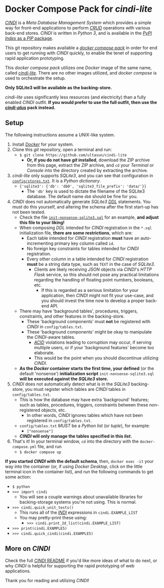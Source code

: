 # Docker Compose Pack for *cindi-lite*

[*CINDI*](https://github.com/ultasun/cindi) is a *Meta Database Management System* which provides a simple way for front-end applications to perform [*CRUD*](https://en.wikipedia.org/wiki/Create,_read,_update_and_delete) operations  with various back-end stores.  *CINDI* is written in *Python 3*, and is available in the [*PyPI Index* as a *PIP* package](https://pypi.org/project/cindi/).

This git repository makes available a [*docker compose pack*](https://stackoverflow.com/a/55274390) in order for end users to get running with *CINDI* quickly, to enable the tenet of supporting rapid application prototyping.

This *docker compose pack* utilizes one *Docker* image of the same name, called [*cindi-lite*](https://hub.docker.com/repository/docker/ultasun/cindi-lite). There are no other images utilized, and *docker compose* is used to orchestrate the setup.

**Only SQLite3 will be available as the backing-store.**

*cindi-lite* uses significantly less resources (and electricity) than a fully enabled *CINDI* outfit. **If you would prefer to use the full outfit, then use the [*cindi-plus*](https://github.com/ultasun/cindi-plus) pack instead.**

## Setup
The following instructions assume a *UNIX*-like system.
1. Install [*Docker*](https://www.docker.com) for your system.
2. Clone this *git* repository, open a terminal and run:
   - `$ git clone https://github.com/ultasun/cindi-lite`
      - **Or, if you do not have *git* installed**, download the ZIP archive from this page, extract the ZIP archive, and `cd` your *Terminal* or *Console* into the directory created by extracting the archive.
3. *cindi-lite* only supports *SQLite3*, and you can see that configuration in [`config/stores.txt`](https://github.com/ultasun/cindi-lite/blob/master/config/stores.txt). It is a *Python dictionary*.
   - `{'sqlite3': {'db': 'db0', 'sqlite3_file_prefix': 'data/'}}`
      - The `'db'` key is used to dictate the filename of the SQLite3 database. The default name `db0` should be fine for you.
4. *CINDI* does not automatically generate *SQLite3* [*DDL*](https://en.wikipedia.org/wiki/Data_definition_language) statements. You must do this yourself, and altering the schema after the first start-up has not been tested.
   - Check the file [`init-nonsense-sqlite3.sql`](https://github.com/ultasun/cindi-lite/blob/master/init-nonsense-sqlite3.sql) for an example, **and adjust this file to your liking!**
   - When composing *DDL* intended for *CINDI* registration in the `*.sql` initialization file, **there are some restrictions**, which are:
     - Each table intended for *CINDI* registration **must** have an auto-incrementing primary key column called `id`.
     - No foreign key constraints for tables intended for *CINDI* registration.
     - Every other column in a table intended for *CINDI* registration **must** be a string data type, such as `TEXT` in the case of *SQLite3*.
       - Clients are likely receiving *JSON* objects via *CINDI*'s *HTTP Flask* service, so this should not pose any practical limitations regarding the handling of floating point numbers, booleans, etc.
	       - If this is regarded as a serious limitation for your application, then *CINDI* might not fit your use-case, and you should invest the time now to develop a proper back-end API.
   - There may have 'background tables', procedures, triggers, constraints, and other features in the backing-store.
     - These 'background components' must **not** be registered with *CINDI* in `config/tables.txt`.
     - These 'background components' might be okay to manipulate the *CINDI*-aware tables.
	     - [*ACID*](https://en.wikipedia.org/wiki/ACID) violations leading to corruption may occur, if serving multiple users, or if your 'background features' become too elaborate.
       	 - This would be the point when you should discontinue utilizing *CINDI*.
    - **As the *Docker* container starts the first time, your defined** (or the default 'nonsense') **initialization script** `init-nonsense-sqlite3.sql` **will be executed against the *SQLite3* store.**
5. *CINDI* does not automatically detect what is in the *SQLite3* backing-store, you must register which tables are *CINDI* tables in `config/tables.txt`.
   - This is how the database may have extra 'background' features; such as tables, procedures, triggers, constraints between these non-registered objects, etc.
	   - In other words, *CINDI* ignores tables which have not been registered in `config/tables.txt`.
   - `config/tables.txt` *MUST* be a *Python list* (or *tuple*), for example:
     - `["nonsense"]`
   - ***CINDI* will only manage the tables specified in this *list*.**
6. That's it! In your terminal window, `cd` into the directory with the `docker-compose.yml` file, and run
   - `$ docker compose up`

**If you started *CINDI* with the default schema**, then, `docker exec -it` your way into the container (or, if using *Docker Desktop*, click on the little terminal icon in the container list), and run the following commands to get some action:
   - `$ python`
   - `>>> import cindi`
      - You will see a couple warnings about unavailable libraries for backing-storage systems you're not using. This is normal.
   - `>>> cindi.quick_unit_tests()`
     - This runs all of the [*INDI*](https://github.com/ultasun/cindi) expressions in `cindi.EXAMPLE_LIST`
     - You may pretty-print these using:
       - `>>> cindi.print_2d_list(cindi.EXAMPLE_LIST)`
   - `>>> print(cindi.EXAMPLE5)`
   - `>>> cindi.quick_cindi(cindi.EXAMPLE5)`

## More on *CINDI*
Check the full [*CINDI* README](https://github.com/ultasun/cindi) if you'd like more ideas of what to do next,  or why *CINDI* is helpful for supporting the rapid prototyping of web applications.

Thank you for reading and utilizing *CINDI*!
